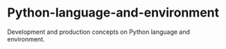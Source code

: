 # Python-language-and-environment
Development and production concepts on Python language and environment.
